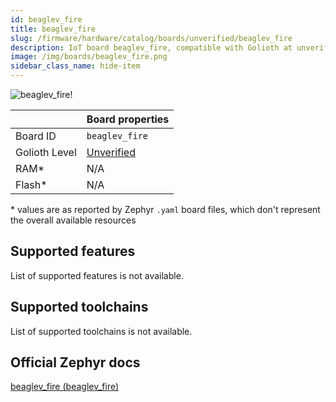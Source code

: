 ```yaml
---
id: beaglev_fire
title: beaglev_fire
slug: /firmware/hardware/catalog/boards/unverified/beaglev_fire
description: IoT board beaglev_fire, compatible with Golioth at unverified level.
image: /img/boards/beaglev_fire.png
sidebar_class_name: hide-item
---
```


[//]: # (This is an auto-generated file, do not edit! Changes to it will be lost upon re-generation)

![beaglev_fire!](/img/boards/beaglev_fire.png "beaglev_fire")

|                | Board properties     |
| -------------  | -------------------- |
| Board ID       | `beaglev_fire` |
| Golioth Level  | [Unverified](/firmware/hardware#unverified-boards) |
| RAM*           | N/A |
| Flash*         | N/A |

\* values are as reported by Zephyr `.yaml` board files, which don't represent the overall available resources



## Supported features

List of supported features is not available.

## Supported toolchains

List of supported toolchains is not available.

## Official Zephyr docs

[beaglev_fire (beaglev_fire)](https://docs.zephyrproject.org/latest/boards/beagle/beaglev_fire/doc/index.html)
